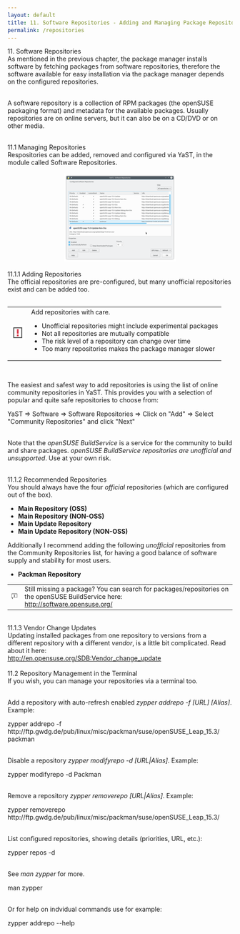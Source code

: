 ```yaml
---
layout: default
title: 11. Software Repositories - Adding and Managing Package Repositories
permalink: /repositories
---
```


<div class="heading1">11. Software Repositories</div>
As mentioned in the previous chapter, the package manager installs software by fetching packages from software repositories, therefore the software available for easy installation via the package manager depends on the configured repositories.<br /><br />

A software repository is a collection of RPM packages (the openSUSE packaging format) and metadata for the available packages. Usually repositories are on online servers, but it can also be on a CD/DVD or on other media.<br /><br />



<div class="heading2">11.1 Managing Repositories</div>
Respositories can be added, removed and configured via YaST, in the module called Software Repositories.<br /><br />

<center><a href="images/screenshots/yast-repos.png" rel="thumbnail"><img src="images/screenshots/yast-reposb.png" alt="repos" class="pic" /></a></center><br />



<div class="heading3">11.1.1 Adding Repositories</div>
The official repositories are pre-configured, but many unofficial repositories exist and can be added too.<br /><br />

<div class="note">
<table>
<tbody>
<tr>
<td><img src="images/pics/obs.png" alt="obs" /></td>
<td>Add repositories with care.
<ul>
<li>Unofficial repositories might include experimental packages</li>
<li>Not all repositories are mutually compatible</li>
<li>The risk level of a repository can change over time</li>
<li>Too many repositories makes the package manager slower</li>
</ul>
</td>
</tr>
</tbody>
</table>
</div><br />

The easiest and safest way to add repositories is using the list of online community repositories in YaST. This provides you with a selection of popular and quite safe repositories to choose from:
<div class="path">YaST => Software => Software Repositories => Click on "Add" => Select "Community Repositories" and click "Next"</div><br />


Note that the <i>openSUSE BuildService</i> is a service for the community to build and share packages. <i>openSUSE BuildService repositories are unofficial and unsupported</i>. Use at your own risk.<br /><br />



<div class="heading3">11.1.2 Recommended Repositories</div>
You should always have the four <i>official</i> repositories (which are configured out of the box).<br/>

<ul>
	<li><b>Main Repository (OSS)</b></li>
	<li><b>Main Repository (NON-OSS)</b></li>
	<li><b>Main Update Repository</b></li>
	<li><b>Main Update Repository (NON-OSS)</b></li>
</ul>

Additionally I recommend adding the following <i>unofficial</i> repositories from the Community Repositories list, for having a good balance of software supply and stability for most users.<br />


<ul>
	<li><b>Packman Repository</b></li>
	<!--<li><b>openSUSE BuildService - KDE:Extra</b></li>-->
</ul>

<div class="tip">
<table>
<tbody>
<tr>
<td><img src="images/pics/tip.png" alt="tip" /></td>
<td>Still missing a package? You can search for packages/repositories on the openSUSE BuildService here:<br />
<a href="http://software.opensuse.org/" target="_blank">http://software.opensuse.org/</a><br /></td>
</tr>
</tbody>
</table>
</div><br />



<div class="heading3">11.1.3 Vendor Change Updates</div>
Updating installed packages from one repository to versions from a different repository with a different <i>vendor</i>, is a little bit complicated. Read about it here:<br />
<a href="http://en.opensuse.org/SDB:Vendor_change_update" target="_blank">http://en.opensuse.org/SDB:Vendor_change_update</a><br /><br />

<div class="heading2">11.2 Repository Management in the Terminal</div>
If you wish, you can manage your repositories via a terminal too.<br /><br />

Add a repository with auto-refresh enabled <i>zypper addrepo -f [URL] [Alias]</i>. Example:
<div class="clroot">zypper addrepo -f http://ftp.gwdg.de/pub/linux/misc/packman/suse/openSUSE_Leap_15.3/ packman</div><br />

Disable a repository <i>zypper modifyrepo -d [URL|Alias]</i>. Example:
<div class="clroot">zypper modifyrepo -d Packman</div><br />

Remove a repository <i>zypper removerepo [URL|Alias]</i>. Example:
<div class="clroot">zypper removerepo http://ftp.gwdg.de/pub/linux/misc/packman/suse/openSUSE_Leap_15.3/</div><br />

List configured repositories, showing  details (priorities, URL, etc.):
<div class="cl">zypper repos -d</div><br />

See <i>man zypper</i> for more.
<div class="cl">man zypper</div><br />

Or for help on indvidual commands use for example:
<div class="cl">zypper addrepo --help</div><br />
